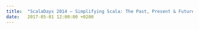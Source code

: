 ```yaml
---
title:  "ScalaDays 2014 – Simplifying Scala: The Past, Present & Future"
date:   2017-05-01 12:00:00 +0200
---
```

